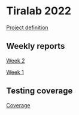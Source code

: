 # Tiralab 2022

[Project definition](documentation/project_definition.md)

## Weekly reports

[Week 2](documentation/weekly_reports/week1.md)

[Week 1](documentation/weekly_reports/week1.md)

## Testing coverage

[Coverage](documentation/coverage/coverage.txt)
